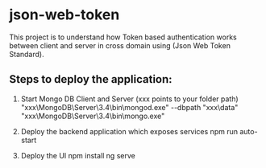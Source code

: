 # json-web-token

This project is to understand how Token based authentication works between client and server in cross domain using (Json Web Token Standard).

Steps to deploy the application:
-----------------------------------

1. Start Mongo DB Client and Server (xxx points to your folder path)
    "xxx\MongoDB\Server\3.4\bin\mongod.exe" --dbpath "xxx\data"
    "xxx\MongoDB\Server\3.4\bin\mongo.exe"

2. Deploy the backend application which exposes services
    npm run auto-start

3. Deploy the UI
    npm install
    ng serve



